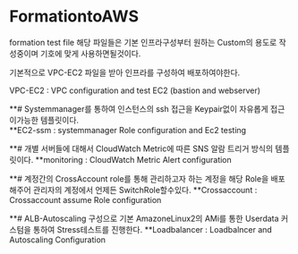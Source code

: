 # FormationtoAWS
 formation test file 
 해당 파일들은 기본 인프라구성부터 원하는 Custom의 용도로 작성중이며 기호에 맞게 사용하면될것이다.
 
 기본적으로 VPC-EC2 파일을 받아 인프라를 구성하여 배포하여야한다.
 

VPC-EC2 : VPC configuration and test EC2 (bastion and webserver)



**# Systemmanager를 통하여 인스턴스의 ssh 접근을 Keypair없이 자유롭게 접근이가능한 템플릿이다.  
**EC2-ssm : systemmanager Role configuration and Ec2 testing 



**# 개별 서버들에 대해서 CloudWatch Metric에 따른 SNS 알람 트리거 방식의 템플릿이다.
**monitoring : CloudWatch Metric Alert configuration 



**# 계정간의 CrossAccount role를 통해 관리하고자 하는 계정을 해당 Role을 배포해주어 관리자의 계정에서 언제든 SwitchRole할수있다.
**Crossaccount  : Crossaccount assume Role configuration



**# ALB-Autoscaling 구성으로 기본 AmazoneLinux2의 AMi를 통한 Userdata 커스텀을 통하여 Stress테스트를 진행한다.
**Loadbalancer : Loadbalncer and Autoscaling Configuration 
